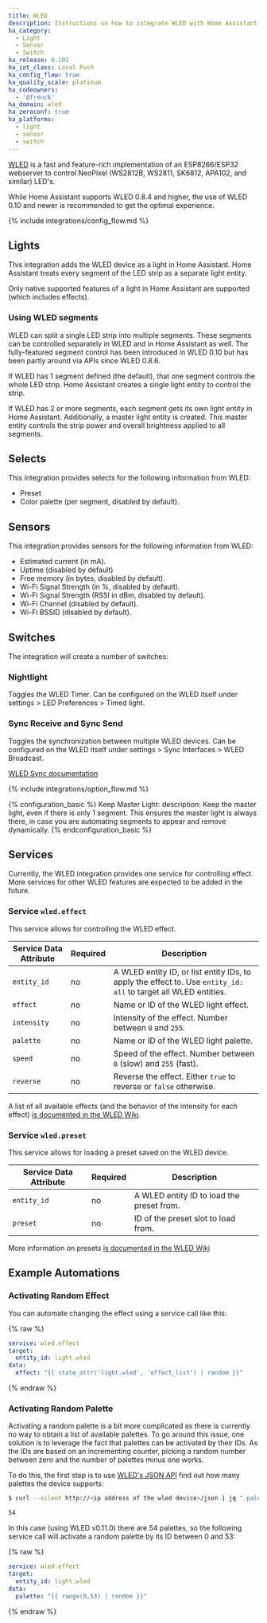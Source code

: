 ```yaml
---
title: WLED
description: Instructions on how to integrate WLED with Home Assistant.
ha_category:
  - Light
  - Sensor
  - Switch
ha_release: 0.102
ha_iot_class: Local Push
ha_config_flow: true
ha_quality_scale: platinum
ha_codeowners:
  - '@frenck'
ha_domain: wled
ha_zeroconf: true
ha_platforms:
  - light
  - sensor
  - switch
---
```


[WLED](https://github.com/Aircoookie/WLED) is a fast and feature-rich
implementation of an ESP8266/ESP32 webserver to control
NeoPixel (WS2812B, WS2811, SK6812, APA102, and similar) LED's.

While Home Assistant supports WLED 0.8.4 and higher, the use of WLED 0.10 and
newer is recommended to get the optimal experience.

{% include integrations/config_flow.md %}

## Lights

This integration adds the WLED device as a light in Home Assistant.
Home Assistant treats every segment of the LED strip as a separate light
entity.

Only native supported features of a light in Home Assistant are supported
(which includes effects).

### Using WLED segments

WLED can split a single LED strip into multiple segments.
These segments can be controlled separately in WLED and in Home Assistant as
well. The fully-featured segment control has been introduced in WLED 0.10
but has been partly around via APIs since WLED 0.8.6.

If WLED has 1 segment defined (the default), that one segment controls the whole
LED strip. Home Assistant creates a single light entity to control the
strip.

If WLED has 2 or more segments, each segment gets its own light entity in
Home Assistant. Additionally, a master light entity is created. This master
entity controls the strip power and overall brightness applied to all segments.

## Selects

This integration provides selects for the following information from WLED:

- Preset
- Color palette (per segment, disabled by default).

## Sensors

This integration provides sensors for the following information from WLED:

- Estimated current (in mA).
- Uptime (disabled by default)
- Free memory (in bytes, disabled by default).
- Wi-Fi Signal Strength (in %, disabled by default).
- Wi-Fi Signal Strength (RSSI in dBm, disabled by default).
- Wi-Fi Channel (disabled by default).
- Wi-Fi BSSID (disabled by default).

## Switches

The integration will create a number of switches:

### Nightlight

Toggles the WLED Timer.
Can be configured on the WLED itself under settings > LED Preferences > Timed light.

### Sync Receive and Sync Send

Toggles the synchronization between multiple WLED devices.
Can be configured on the WLED itself under settings > Sync Interfaces > WLED Broadcast.

[WLED Sync documentation](https://github.com/Aircoookie/WLED/wiki/Sync-WLED-devices-(UDP-Notifier))

{% include integrations/option_flow.md %}

{% configuration_basic %}
Keep Master Light:
  description: Keep the master light, even if there is only 1 segment. This ensures the master light is always there, in case you are automating segments to appear and remove dynamically.
{% endconfiguration_basic %}

## Services

Currently, the WLED integration provides one service for controlling effect.
More services for other WLED features are expected to be added in the future.

### Service `wled.effect`

This service allows for controlling the WLED effect.

| Service Data Attribute | Required | Description                                                                                                     |
| ---------------------- | -------- | --------------------------------------------------------------------------------------------------------------- |
| `entity_id`            | no       | A WLED entity ID, or list entity IDs, to apply the effect to. Use `entity_id: all` to target all WLED entities. |
| `effect`               | no       | Name or ID of the WLED light effect.                                                                            |
| `intensity`            | no       | Intensity of the effect. Number between `0` and `255`.                                                          |
| `palette`              | no       | Name or ID of the WLED light palette.                                                                           |
| `speed`                | no       | Speed of the effect. Number between `0` (slow) and `255` (fast).                                                |
| `reverse`              | no       | Reverse the effect. Either `true` to reverse or `false` otherwise.                                              |

A list of all available effects (and the behavior of the intensity for each
effect) [is documented in the WLED Wiki](https://github.com/Aircoookie/WLED/wiki/List-of-effects-and-palettes#effects).

### Service `wled.preset`

This service allows for loading a preset saved on the WLED device.

| Service Data Attribute | Required | Description                                                                                                     |
| ---------------------- | -------- | --------------------------------------------------------------------------------------------------------------- |
| `entity_id`            | no       | A WLED entity ID to load the preset from.                                                                       |
| `preset`               | no       | ID of the preset slot to load from.                                                                             |

More information on presets [is documented in the WLED Wiki](https://github.com/Aircoookie/WLED/wiki/Presets)

## Example Automations

### Activating Random Effect

You can automate changing the effect using a service call like this:

{% raw %}

```yaml
service: wled.effect
target:
  entity_id: light.wled
data:
  effect: "{{ state_attr('light.wled', 'effect_list') | random }}"
```

{% endraw %}

### Activating Random Palette

Activating a random palette is a bit more complicated as there is currently no way to obtain a list of available palettes.
To go around this issue, one solution is to leverage the fact that palettes can be activated by their IDs.
As the IDs are based on an incrementing counter, picking a random number between zero and the number of palettes minus one works.

To do this, the first step is to use [WLED's JSON API](https://github.com/Aircoookie/WLED/wiki/JSON-API) find out how many palettes the device supports:

```bash
$ curl --silent http://<ip address of the wled device>/json | jq ".palettes | length"

54
```

In this case (using WLED v0.11.0) there are 54 palettes, so the following service call will activate a random palette by its ID between 0 and 53:

{% raw %}

```yaml
service: wled.effect
target:
  entity_id: light.wled
data:
  palette: "{{ range(0,53) | random }}"
```

{% endraw %}
